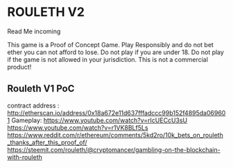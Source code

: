 # ROULETH V2

Read Me incoming

This game is a  Proof of Concept Game. Play Responsibly and do not bet ether you can not afford to lose. Do not play if you are under 18.  Do not play if the game is not allowed in your jurisdiction. This is not a commercial product!

## Rouleth V1 PoC 
contract address :
http://etherscan.io/address/0x18a672e11d637fffadccc99b152f4895da069601
Gameplay:
https://www.youtube.com/watch?v=rIcUECcU3sU
https://www.youtube.com/watch?v=r1VK8BLf5Ls
https://www.reddit.com/r/ethereum/comments/5kd2ro/10k_bets_on_rouleth_thanks_after_this_proof_of/
https://steemit.com/rouleth/@cryptomancer/gambling-on-the-blockchain-with-rouleth
   
